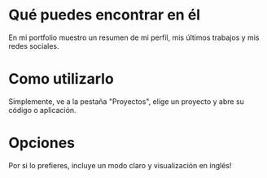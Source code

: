 # Qué puedes encontrar en él
En mi portfolio muestro un resumen de mi perfil, mis últimos trabajos y mis redes sociales.

# Como utilizarlo
Simplemente, ve a la pestaña "Proyectos", elige un proyecto y abre su código o aplicación.

# Opciones
Por si lo prefieres, incluye un modo claro y visualización en inglés!
